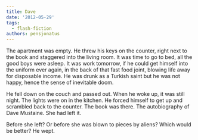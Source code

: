 ```yaml
---
title: Dave
date: '2012-05-29'
tags:
  - flash-fiction
authors: pensjonatus
---
```


The apartment was empty. He threw his keys on the counter, right next to the
book and staggered into the living room. It was time to go to bed, all the good
boys were asleep. It was work tomorrow, if he could get himself into the uniform
ever again, in the back of that fast food joint, blowing life away for
disposable income. He was drunk as a Turkish saint but he was not happy, hence
the sense of inevitable doom.

<!-- truncate -->

He fell down on the couch and passed out. When he woke up, it was still night.
The lights were on in the kitchen. He forced himself to get up and scrambled
back to the counter. The book was there. The autobiography of Dave Mustaine. She
had left it.

Before she left? Or before she was blown to pieces by aliens? Which would be
better? He wept.
